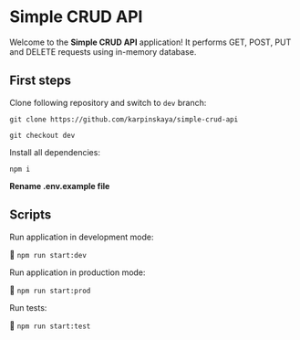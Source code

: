 # Simple CRUD API

Welcome to the **Simple CRUD API** application! It performs GET, POST, PUT and DELETE requests using in-memory database.

## First steps

Clone following repository and switch to `dev` branch:

`git clone https://github.com/karpinskaya/simple-crud-api`

`git checkout dev`

Install all dependencies:

`npm i`

**Rename .env.example file**

## Scripts

Run application in development mode:

:rocket: `npm run start:dev`

Run application in production mode:

:rocket: `npm run start:prod`

Run tests:

:rocket: `npm run start:test`
